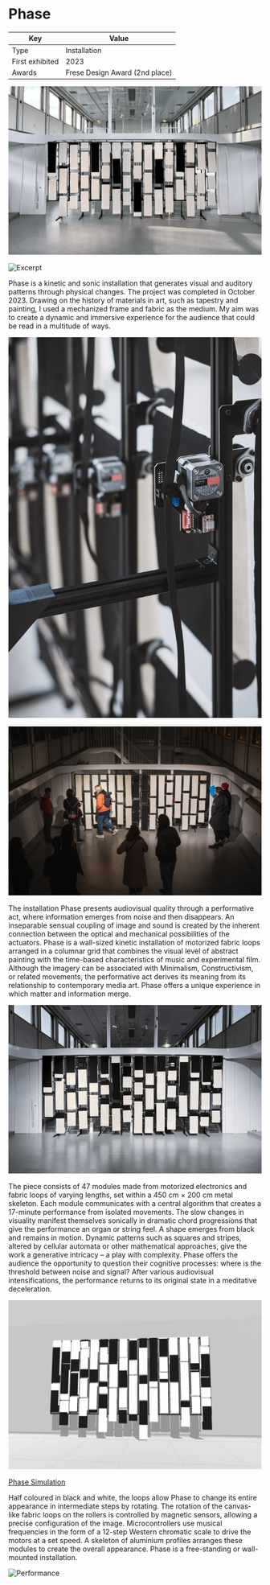 # Phase

| Key             | Value                          |
| --------------- | ------------------------------ |
| Type            | Installation                   |
| First exhibited | 2023                           |
| Awards          | Frese Design Award (2nd place) |

![Phase Total](./_images/al23_phase_total_daylight.webp)

<div class='embed-container'>

![Excerpt](https://www.youtube.com/embed/k80ZGDLzbgk?rel=0&modestbranding=1&showinfo=0&fs=0&controls=2 ":include :type=iframe width=100%")

</div>

Phase is a kinetic and sonic installation that generates visual and auditory patterns through physical changes. The project was completed in October 2023. Drawing on the history of materials in art, such as tapestry and painting, I used a mechanized frame and fabric as the medium. My aim was to create a dynamic and immersive experience for the audience that could be read in a multitude of ways.

![Phase Detail](./_images/al23_phase_detail.webp)

![Exhibition](./_images/al23_phase_exhibition.webp)

The installation Phase presents audiovisual quality through a performative act, where information emerges from noise and then disappears. An inseparable sensual coupling of image and sound is created by the inherent connection between the optical and mechanical possibilities of the actuators. Phase is a wall-sized kinetic installation of motorized fabric loops arranged in a columnar grid that combines the visual level of abstract painting with the time-based characteristics of music and experimental film. Although the imagery can be associated with Minimalism, Constructivism, or related movements, the performative act derives its meaning from its relationship to contemporary media art. Phase offers a unique experience in which matter and information merge.

![Phase Total](./_images/al23_phase_total_dawn.webp)

The piece consists of 47 modules made from motorized electronics and fabric loops of varying lengths, set within a 450 cm × 200 cm metal skeleton. Each module communicates with a central algorithm that creates a 17-minute performance from isolated movements. The slow changes in visuality manifest themselves sonically in dramatic chord progressions that give the performance an organ or string feel. A shape emerges from black and remains in motion. Dynamic patterns such as squares and stripes, altered by cellular automata or other mathematical approaches, give the work a generative intricacy – a play with complexity. Phase offers the audience the opportunity to question their cognitive processes: where is the threshold between noise and signal? After various audiovisual intensifications, the performance returns to its original state in a meditative deceleration.

![Simulation](./_images/al23_phase_simulation.webp)

<div class='embed-container'>

[Phase Simulation](https://player.vimeo.com/video/874696401?h=419a94173b&title=0&byline=0&portrait=0 ":include :type=iframe width=100%")

</div>

Half coloured in black and white, the loops allow Phase to change its entire appearance in intermediate steps by rotating. The rotation of the canvas-like fabric loops on the rollers is controlled by magnetic sensors, allowing a precise configuration of the image. Microcontrollers use musical frequencies in the form of a 12-step Western chromatic scale to drive the motors at a set speed. A skeleton of aluminium profiles arranges these modules to create the overall appearance. Phase is a free-standing or wall-mounted installation.

<div class='embed-container'>

![Performance](https://www.youtube.com/embed/E0095yhbdls?rel=0&modestbranding=1&showinfo=0&fs=0&controls=2 ":include :type=iframe width=100%")

</div>
